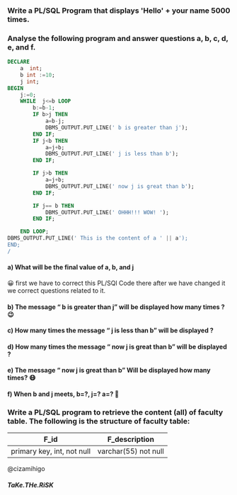 ### Write a **PL/SQL** Program that displays 'Hello' + your name 5000 times. 
### Analyse the following program and answer questions a, b,  c, d, e, and f.
```sql
DECLARE
	a  int;
	b int :=10;
	j int;
BEGIN
	j:=0;
	WHILE  j<=b LOOP
		b:=b-1;
		IF b>j THEN
			a=b-j;
			DBMS_OUTPUT.PUT_LINE(' b is greater than j');
		END IF;
		IF j<b THEN
			a=j+b;
			DBMS_OUTPUT.PUT_LINE(' j is less than b');
		END IF;

		IF j>b THEN
			a=j+b;
			DBMS_OUTPUT.PUT_LINE(' now j is great than b');
		END IF;

		IF j== b THEN
			DBMS_OUTPUT.PUT_LINE(' OHHH!!! WOW! ');
		END IF;

	END LOOP;
DBMS_OUTPUT.PUT_LINE(' This is the content of a ' || a');
END;
/
```


#### a)	What will be the final value of a, b, and j 
   :grinning: first we have to correct this PL/SQl Code there after we have changed it we correct questions related to it.
#### b) The message “ b is greater than j” will be displayed how many times ?  :wink:

#### c) How many times the message “ j is less than b” will be displayed ? 
#### d) How many times the message “ now j is great than b” will be displayed ? 
#### e) The message “ now j is great than b” Will be displayed how many times? :mask:
#### f) When b and j meets, b=?, j=? a=?   :grimacing:

### Write a PL/SQL program to retrieve the content (all) of faculty table. The following is the structure of faculty table: 
F_id     | F_description
---------|--------------
primary key, int, not null |varchar(55) not null

@cizamihigo

##### <Made By > TaKe.THe.RiSK
